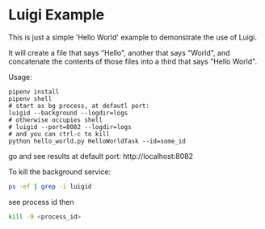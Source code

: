 # Luigi Example

This is just a simple 'Hello World' example to demonstrate the use of Luigi.

It will create a file that says "Hello", another that says "World", and concatenate the contents of those files into a third that says "Hello World". 

Usage:

```
pipenv install
pipenv shell
# start as bg process, at defautl port:
luigid --background --logdir=logs
# otherwise occupies shell
# luigid --port=8082 --logdir=logs
# and you can ctrl-c to kill
python hello_world.py HelloWorldTask --id=some_id
```
go and see results at default port:
http://localhost:8082

To kill the background service:
```bash
ps -ef | grep -i luigid
```
see process id
then
```bash
kill -9 <process_id>
```